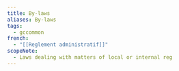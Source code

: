 ```yaml
---
title: By-laws
aliases: By-laws
tags:
  - gccommon
french:
  - "[[Reglement administratif]]"
scopeNote:
  - Laws dealing with matters of local or internal reg
---
```


